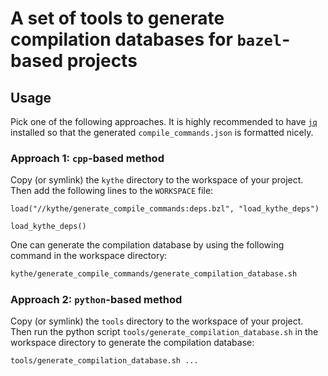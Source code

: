 # A set of tools to generate compilation databases for `bazel`-based projects

## Usage

Pick one of the following approaches. It is highly recommended to have
[`jq`](https://github.com/stedolan/jq) installed
so that the generated `compile_commands.json` is formatted nicely.

### Approach 1: `cpp`-based method

Copy (or symlink) the `kythe` directory to the workspace of your project. Then add
the following lines to the `WORKSPACE` file:

```bzl
load("//kythe/generate_compile_commands:deps.bzl", "load_kythe_deps")

load_kythe_deps()
```

One can generate the compilation database by using the following command in
the workspace directory:

```sh
kythe/generate_compile_commands/generate_compilation_database.sh
```

### Approach 2: `python`-based method

Copy (or symlink) the `tools` directory to the workspace of your project. Then
run the python script `tools/generate_compilation_database.sh` in the workspace
directory to generate the compilation database:

```sh
tools/generate_compilation_database.sh ...
```
